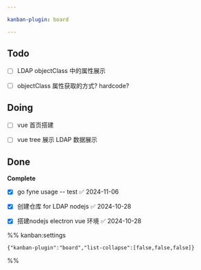 ```yaml
---

kanban-plugin: board

---
```


## Todo

- [ ] LDAP objectClass 中的属性展示
- [ ] objectClass 属性获取的方式?  hardcode?


## Doing

- [ ] vue 首页搭建
- [ ] vue tree 展示 LDAP 数据展示


## Done

**Complete**
- [x] go fyne usage  -- test ✅ 2024-11-06
- [x] 创建仓库 for LDAP nodejs ✅ 2024-10-28
- [x] 搭建nodejs electron vue 环境 ✅ 2024-10-28




%% kanban:settings
```
{"kanban-plugin":"board","list-collapse":[false,false,false]}
```
%%